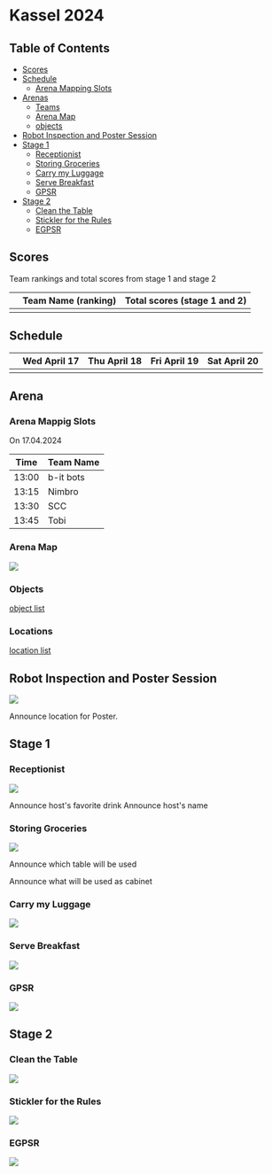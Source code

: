 # Kassel 2024 

## Table of Contents

- [Scores](#scores)
- [Schedule](#schedule)
    + [Arena Mapping Slots](#arena-mapping-slots)
- [Arenas](#arenas)
    + [Teams](#teams)
    + [Arena Map](#arena-map)
    + [objects](#objects)
- [Robot Inspection and Poster Session](#robot-inspection-and-poster-session)
- [Stage 1](#stage-1)
    + [Receptionist](#receptionist)
    + [Storing Groceries](#storing-groceries)
    + [Carry my Luggage](#carry-my-luggage)
    + [Serve Breakfast](#serve-breakfast)
    + [GPSR](#gpsr)
- [Stage 2](#stage-2)
    + [Clean the Table](#clean-the-table)
    + [Stickler for the Rules](#stickler-for-the-rules)
    + [EGPSR](#egpsr)

## Scores

Team rankings and total scores from stage 1 and stage 2

|    | Team Name (ranking)                   | Total scores (stage 1 and 2) |
| -- | ------------------------------------- | ---------------------------- |
|    |                                       |                              |


## Schedule

|     | Wed April 17 | Thu April 18 | Fri April 19 | Sat April 20 | 
|-----|--------------|--------------|--------------|--------------|
| | | | | |

## Arena

### Arena Mappig Slots

On 17.04.2024

| Time  | Team Name |
| ----- | --------- |
| 13:00 | b-it bots |
| 13:15 | Nimbro    |
| 13:30 | SCC       |
| 13:45 | Tobi      |

### Arena Map

![](maps/arena.png)

### Objects

[object list](objects/objects.md)

### Locations

[location list](maps/location_names.md)


## Robot Inspection and Poster Session
![](maps/map_robot_inspection.png)

Announce location for Poster.

## Stage 1

### Receptionist
![](maps/stage_one/map_receptionist.png)

Announce host's favorite drink
Announce host's name

### Storing Groceries
![](maps/stage_one/map_storing_groceries.png)

Announce which table will be used

Announce what will be used as cabinet

### Carry my Luggage
![](maps/stage_one/map_carry_my_luggage.png)

### Serve Breakfast
![](maps/stage_one/map_serve_breakfast.png)

### GPSR
![](maps/stage_one/map_gpsr.png)

## Stage 2

### Clean the Table
![](maps/stage_two/map_clean_the_table.png)

### Stickler for the Rules
![](maps/stage_two/map_stickler_for_the_rules.png)

### EGPSR
![](maps/stage_two/map_egpsr.png)



